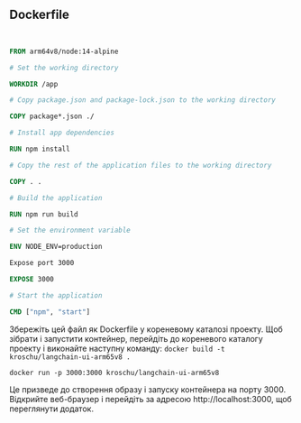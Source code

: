 
## Dockerfile 

``` Dockerfile


FROM arm64v8/node:14-alpine

# Set the working directory

WORKDIR /app

# Copy package.json and package-lock.json to the working directory

COPY package*.json ./

# Install app dependencies

RUN npm install

# Copy the rest of the application files to the working directory

COPY . .

# Build the application

RUN npm run build

# Set the environment variable

ENV NODE_ENV=production

Expose port 3000

EXPOSE 3000

# Start the application

CMD ["npm", "start"]

```


Збережіть цей файл як Dockerfile у кореневому каталозі проекту.
Щоб зібрати і запустити контейнер, перейдіть до кореневого каталогу проекту і виконайте наступну команду:
`docker build -t kroschu/langchain-ui-arm65v8 .`

`docker run -p 3000:3000 kroschu/langchain-ui-arm65v8`


Це призведе до створення образу і запуску контейнера на порту 3000. Відкрийте веб-браузер і перейдіть за адресою http://localhost:3000, щоб переглянути додаток.

